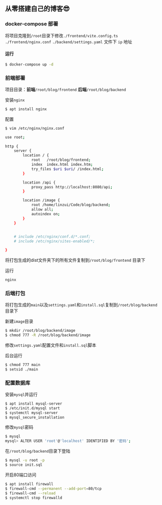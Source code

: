 ## 从零搭建自己的博客😎

### docker-compose 部署

将项目克隆到```/root```目录下修改```./frontend/vite.config.ts```  ```./frontend/nginx.conf``` ```./backend/settings.yaml``` 文件下 ```ip``` 地址

#### 运行

```sh
$ docker-compose up -d
```

### 前端部署

项目目录：**前端**``/root/blog/frontend`` **后端**``/root/blog/backend``

安装``nginx``

```sh
$ apt install nginx
```

配置

```sh
$ vim /etc/nginx/nginx.conf
```

```sh
use root;
		
http {
	server {
		location / {
            root   /root/blog/frontend;
            index  index.html index.htm;
            try_files $uri $uri/ /index.html;
        }

        location /api {
            proxy_pass http://localhost:8080/api;
        }

        location /image {
            root /home/linzui/Code/blog/backend;
            allow all;
            autoindex on;
        }
	}
	
	
	# include /etc/nginx/conf.d/*.conf;
	# include /etc/nginx/sites-enabled/*;

}		
```

将打包生成的dist文件夹下的所有文件复制到``/root/blog/frontend`` 目录下

运行

```sh
nginx
```

### 后端打包

将打包生成的``main``以及``settings.yaml``和``install.sql``复制到``/root/blog/backend``目录下

新建``image``目录

```sh
$ mkdir /root/blog/backend/image
$ chmod 777 -R /root/blog/backend/image
```

修改``settings.yaml``配置文件和``install.sql``脚本

后台运行

```sh
$ chmod 777 main
$ setsid ./main
```

### 配置数据库

安装``mysql``并运行

```sh
$ apt install mysql-server
$ /etc/init.d/mysql start
$ systemctl mysql-server
$ mysql_secure_installation
```

修改``mysql``密码

```sh
$ mysql
mysql> ALTER USER 'root'@'localhost' IDENTIFIED BY '密码';
```

在``/root/blog/backend``目录下登陆

```sh
$ mysql -u root -p
$ source init.sql
```

开启80端口访问

```sh
$ apt install firewall
$ firewall-cmd --permanent --add-port=80/tcp
$ firewall-cmd --reload
$ systemctl stop firewalld
```

